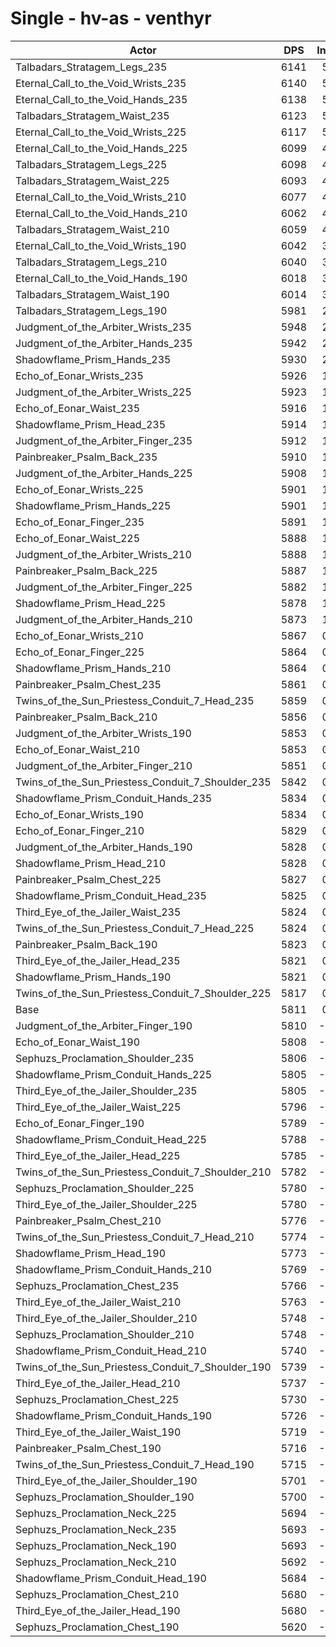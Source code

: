 # Single - hv-as - venthyr
| Actor | DPS | Increase |
|---|:---:|:---:|
|Talbadars_Stratagem_Legs_235|6141|5.68%|
|Eternal_Call_to_the_Void_Wrists_235|6140|5.67%|
|Eternal_Call_to_the_Void_Hands_235|6138|5.64%|
|Talbadars_Stratagem_Waist_235|6123|5.37%|
|Eternal_Call_to_the_Void_Wrists_225|6117|5.26%|
|Eternal_Call_to_the_Void_Hands_225|6099|4.96%|
|Talbadars_Stratagem_Legs_225|6098|4.95%|
|Talbadars_Stratagem_Waist_225|6093|4.85%|
|Eternal_Call_to_the_Void_Wrists_210|6077|4.58%|
|Eternal_Call_to_the_Void_Hands_210|6062|4.33%|
|Talbadars_Stratagem_Waist_210|6059|4.28%|
|Eternal_Call_to_the_Void_Wrists_190|6042|3.97%|
|Talbadars_Stratagem_Legs_210|6040|3.95%|
|Eternal_Call_to_the_Void_Hands_190|6018|3.56%|
|Talbadars_Stratagem_Waist_190|6014|3.50%|
|Talbadars_Stratagem_Legs_190|5981|2.93%|
|Judgment_of_the_Arbiter_Wrists_235|5948|2.36%|
|Judgment_of_the_Arbiter_Hands_235|5942|2.26%|
|Shadowflame_Prism_Hands_235|5930|2.05%|
|Echo_of_Eonar_Wrists_235|5926|1.99%|
|Judgment_of_the_Arbiter_Wrists_225|5923|1.93%|
|Echo_of_Eonar_Waist_235|5916|1.82%|
|Shadowflame_Prism_Head_235|5914|1.78%|
|Judgment_of_the_Arbiter_Finger_235|5912|1.74%|
|Painbreaker_Psalm_Back_235|5910|1.70%|
|Judgment_of_the_Arbiter_Hands_225|5908|1.68%|
|Echo_of_Eonar_Wrists_225|5901|1.56%|
|Shadowflame_Prism_Hands_225|5901|1.55%|
|Echo_of_Eonar_Finger_235|5891|1.38%|
|Echo_of_Eonar_Waist_225|5888|1.33%|
|Judgment_of_the_Arbiter_Wrists_210|5888|1.32%|
|Painbreaker_Psalm_Back_225|5887|1.32%|
|Judgment_of_the_Arbiter_Finger_225|5882|1.23%|
|Shadowflame_Prism_Head_225|5878|1.17%|
|Judgment_of_the_Arbiter_Hands_210|5873|1.07%|
|Echo_of_Eonar_Wrists_210|5867|0.97%|
|Echo_of_Eonar_Finger_225|5864|0.91%|
|Shadowflame_Prism_Hands_210|5864|0.91%|
|Painbreaker_Psalm_Chest_235|5861|0.87%|
|Twins_of_the_Sun_Priestess_Conduit_7_Head_235|5859|0.82%|
|Painbreaker_Psalm_Back_210|5856|0.78%|
|Judgment_of_the_Arbiter_Wrists_190|5853|0.73%|
|Echo_of_Eonar_Waist_210|5853|0.73%|
|Judgment_of_the_Arbiter_Finger_210|5851|0.69%|
|Twins_of_the_Sun_Priestess_Conduit_7_Shoulder_235|5842|0.55%|
|Shadowflame_Prism_Conduit_Hands_235|5834|0.41%|
|Echo_of_Eonar_Wrists_190|5834|0.41%|
|Echo_of_Eonar_Finger_210|5829|0.32%|
|Judgment_of_the_Arbiter_Hands_190|5828|0.30%|
|Shadowflame_Prism_Head_210|5828|0.29%|
|Painbreaker_Psalm_Chest_225|5827|0.28%|
|Shadowflame_Prism_Conduit_Head_235|5825|0.25%|
|Third_Eye_of_the_Jailer_Waist_235|5824|0.23%|
|Twins_of_the_Sun_Priestess_Conduit_7_Head_225|5824|0.22%|
|Painbreaker_Psalm_Back_190|5823|0.22%|
|Third_Eye_of_the_Jailer_Head_235|5821|0.18%|
|Shadowflame_Prism_Hands_190|5821|0.17%|
|Twins_of_the_Sun_Priestess_Conduit_7_Shoulder_225|5817|0.12%|
|Base|5811|0.00%|
|Judgment_of_the_Arbiter_Finger_190|5810|-0.01%|
|Echo_of_Eonar_Waist_190|5808|-0.04%|
|Sephuzs_Proclamation_Shoulder_235|5806|-0.09%|
|Shadowflame_Prism_Conduit_Hands_225|5805|-0.09%|
|Third_Eye_of_the_Jailer_Shoulder_235|5805|-0.10%|
|Third_Eye_of_the_Jailer_Waist_225|5796|-0.26%|
|Echo_of_Eonar_Finger_190|5789|-0.38%|
|Shadowflame_Prism_Conduit_Head_225|5788|-0.39%|
|Third_Eye_of_the_Jailer_Head_225|5785|-0.43%|
|Twins_of_the_Sun_Priestess_Conduit_7_Shoulder_210|5782|-0.49%|
|Sephuzs_Proclamation_Shoulder_225|5780|-0.52%|
|Third_Eye_of_the_Jailer_Shoulder_225|5780|-0.52%|
|Painbreaker_Psalm_Chest_210|5776|-0.59%|
|Twins_of_the_Sun_Priestess_Conduit_7_Head_210|5774|-0.63%|
|Shadowflame_Prism_Head_190|5773|-0.66%|
|Shadowflame_Prism_Conduit_Hands_210|5769|-0.72%|
|Sephuzs_Proclamation_Chest_235|5766|-0.77%|
|Third_Eye_of_the_Jailer_Waist_210|5763|-0.83%|
|Third_Eye_of_the_Jailer_Shoulder_210|5748|-1.08%|
|Sephuzs_Proclamation_Shoulder_210|5748|-1.08%|
|Shadowflame_Prism_Conduit_Head_210|5740|-1.21%|
|Twins_of_the_Sun_Priestess_Conduit_7_Shoulder_190|5739|-1.24%|
|Third_Eye_of_the_Jailer_Head_210|5737|-1.26%|
|Sephuzs_Proclamation_Chest_225|5730|-1.40%|
|Shadowflame_Prism_Conduit_Hands_190|5726|-1.45%|
|Third_Eye_of_the_Jailer_Waist_190|5719|-1.58%|
|Painbreaker_Psalm_Chest_190|5716|-1.62%|
|Twins_of_the_Sun_Priestess_Conduit_7_Head_190|5715|-1.64%|
|Third_Eye_of_the_Jailer_Shoulder_190|5701|-1.88%|
|Sephuzs_Proclamation_Shoulder_190|5700|-1.90%|
|Sephuzs_Proclamation_Neck_225|5694|-2.02%|
|Sephuzs_Proclamation_Neck_235|5693|-2.02%|
|Sephuzs_Proclamation_Neck_190|5693|-2.02%|
|Sephuzs_Proclamation_Neck_210|5692|-2.04%|
|Shadowflame_Prism_Conduit_Head_190|5684|-2.19%|
|Sephuzs_Proclamation_Chest_210|5680|-2.24%|
|Third_Eye_of_the_Jailer_Head_190|5680|-2.25%|
|Sephuzs_Proclamation_Chest_190|5620|-3.28%|
